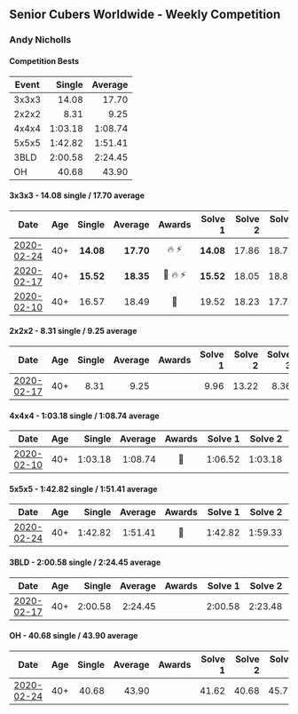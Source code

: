 ## Senior Cubers Worldwide - Weekly Competition
### Andy Nicholls

#### Competition Bests

| Event | Single | Average |
| -- | --: | --: |
| 3x3x3 | 14.08 | 17.70 |
| 2x2x2 | 8.31 | 9.25 |
| 4x4x4 | 1:03.18 | 1:08.74 |
| 5x5x5 | 1:42.82 | 1:51.41 |
| 3BLD | 2:00.58 | 2:24.45 |
| OH | 40.68 | 43.90 |

#### 3x3x3 - 14.08 single / 17.70 average

| Date | Age | Single | Average | Awards | Solve 1 | Solve 2 | Solve 3 | Solve 4 | Solve 5 | Video |
| :--: | :--: | --: | --: | :--: | --: | --: | --: | --: | --: | :-- |
| [2020-02-24](../3x3x3/2020-02-24.md) | 40+ | **14.08** | **17.70** | 🔥 ⚡ | **14.08** | 17.86 | 18.71 | 17.36 | 17.89 | [Link](https://www.facebook.com/events/2558750947697073/permalink/2559165057655662/) |
| [2020-02-17](../3x3x3/2020-02-17.md) | 40+ | **15.52** | **18.35** | 🥉 🔥 ⚡ | **15.52** | 18.05 | 18.81 | 18.19 | 19.73 | [Link](https://www.facebook.com/events/616423959107229/permalink/617120695704222/) |
| [2020-02-10](../3x3x3/2020-02-10.md) | 40+ | 16.57 | 18.49 | 🥈 | 19.52 | 18.23 | 17.72 | 16.57 | 24.60 | [Link](https://www.facebook.com/groups/1604105099735401/permalink/2134828513329721/) |


#### 2x2x2 - 8.31 single / 9.25 average

| Date | Age | Single | Average | Awards | Solve 1 | Solve 2 | Solve 3 | Solve 4 | Solve 5 | Video |
| :--: | :--: | --: | --: | :--: | --: | --: | --: | --: | --: | :-- |
| [2020-02-17](../2x2x2/2020-02-17.md) | 40+ | 8.31 | 9.25 |  | 9.96 | 13.22 | 8.36 | 8.31 | 9.42 | [Link](https://www.facebook.com/events/176704156956327/permalink/177170673576342/) |


#### 4x4x4 - 1:03.18 single / 1:08.74 average

| Date | Age | Single | Average | Awards | Solve 1 | Solve 2 | Solve 3 | Solve 4 | Solve 5 | Video |
| :--: | :--: | --: | --: | :--: | --: | --: | --: | --: | --: | :-- |
| [2020-02-10](../4x4x4/2020-02-10.md) | 40+ | 1:03.18 | 1:08.74 | 🥈 | 1:06.52 | 1:03.18 | 1:16.93 | 1:08.82 | 1:08.25 | [Link](https://www.facebook.com/groups/1604105099735401/permalink/2134916213320951/) |


#### 5x5x5 - 1:42.82 single / 1:51.41 average

| Date | Age | Single | Average | Awards | Solve 1 | Solve 2 | Solve 3 | Solve 4 | Solve 5 | Video |
| :--: | :--: | --: | --: | :--: | --: | --: | --: | --: | --: | :-- |
| [2020-02-24](../5x5x5/2020-02-24.md) | 40+ | 1:42.82 | 1:51.41 | 🥇 | 1:42.82 | 1:59.33 | 1:49.82 | 1:49.97 | 1:54.45 | [Link](https://www.facebook.com/events/538921670053895/permalink/539067020039360/) |


#### 3BLD - 2:00.58 single / 2:24.45 average

| Date | Age | Single | Average | Awards | Solve 1 | Solve 2 | Solve 3 | Video |
| :--: | :--: | --: | --: | :--: | --: | --: | --: | :-- |
| [2020-02-17](../3bld/2020-02-17.md) | 40+ | 2:00.58 | 2:24.45 |  | 2:00.58 | 2:23.48 | 2:49.28 | [Link](https://www.facebook.com/events/173728187264773/permalink/174217337215858/) |


#### OH - 40.68 single / 43.90 average

| Date | Age | Single | Average | Awards | Solve 1 | Solve 2 | Solve 3 | Solve 4 | Solve 5 | Video |
| :--: | :--: | --: | --: | :--: | --: | --: | --: | --: | --: | :-- |
| [2020-02-24](../oh/2020-02-24.md) | 40+ | 40.68 | 43.90 |  | 41.62 | 40.68 | 45.75 | 1:25.06 | 44.33 | [Link](https://www.facebook.com/events/1618332754973681/permalink/1618697511603872/) |


<!-- Global site tag (gtag.js) - Google Analytics -->
<script async src="https://www.googletagmanager.com/gtag/js?id=UA-86348435-3"></script>
<script>window.dataLayer = window.dataLayer || []; function gtag() {dataLayer.push(arguments);} gtag('js', new Date()); gtag('config', 'UA-86348435-3');</script>
